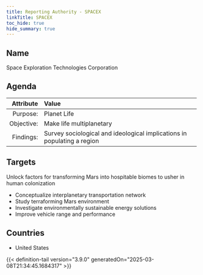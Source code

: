 ```yaml
---
title: Reporting Authority - SPACEX
linkTitle: SPACEX
toc_hide: true
hide_summary: true
---
```

<!-- This is generated by the MarsSim HelpGenertor, do not edit. -->

## Name
Space Exploration Technologies Corporation

## Agenda

| Attribute      | Value |
|--------:|:------|
|Purpose:|Planet Life|
|Objective:|Make life multiplanetary|
|Findings:|Survey sociological and ideological implications in populating a region|

## Targets

Unlock factors for transforming Mars into hospitable biomes to usher in human colonization

* Conceptualize interplanetary transportation network
* Study terraforming Mars environment
* Investigate environmentally sustainable energy solutions
* Improve vehicle range and performance

## Countries

* United States


{{< definition-tail version="3.9.0" generatedOn="2025-03-08T21:34:45.1684317" >}}


